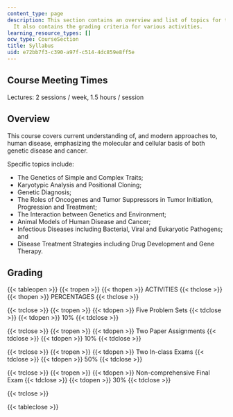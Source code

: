 ```yaml
---
content_type: page
description: This section contains an overview and list of topics for the course.
  It also contains the grading criteria for various activities.
learning_resource_types: []
ocw_type: CourseSection
title: Syllabus
uid: e72bb7f3-c390-a97f-c514-4dc859e8ff5e
---
```


Course Meeting Times
--------------------

Lectures: 2 sessions / week, 1.5 hours / session

Overview
--------

This course covers current understanding of, and modern approaches to, human disease, emphasizing the molecular and cellular basis of both genetic disease and cancer.

Specific topics include:

*   The Genetics of Simple and Complex Traits;
*   Karyotypic Analysis and Positional Cloning;
*   Genetic Diagnosis;
*   The Roles of Oncogenes and Tumor Suppressors in Tumor Initiation, Progression and Treatment;
*   The Interaction between Genetics and Environment;
*   Animal Models of Human Disease and Cancer;
*   Infectious Diseases including Bacterial, Viral and Eukaryotic Pathogens; and
*   Disease Treatment Strategies including Drug Development and Gene Therapy.

Grading
-------

{{< tableopen >}}
{{< tropen >}}
{{< thopen >}}
ACTIVITIES
{{< thclose >}}
{{< thopen >}}
PERCENTAGES
{{< thclose >}}

{{< trclose >}}
{{< tropen >}}
{{< tdopen >}}
Five Problem Sets
{{< tdclose >}}
{{< tdopen >}}
10%
{{< tdclose >}}

{{< trclose >}}
{{< tropen >}}
{{< tdopen >}}
Two Paper Assignments
{{< tdclose >}}
{{< tdopen >}}
10%
{{< tdclose >}}

{{< trclose >}}
{{< tropen >}}
{{< tdopen >}}
Two In-class Exams
{{< tdclose >}}
{{< tdopen >}}
50%
{{< tdclose >}}

{{< trclose >}}
{{< tropen >}}
{{< tdopen >}}
Non-comprehensive Final Exam
{{< tdclose >}}
{{< tdopen >}}
30%
{{< tdclose >}}

{{< trclose >}}

{{< tableclose >}}